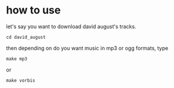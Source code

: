 
how to use
==========

let's say you want to download david august's tracks.

```
cd david_august
```

then depending on do you want music in mp3 or ogg formats, type

```
make mp3
```

or

```
make vorbis
```


